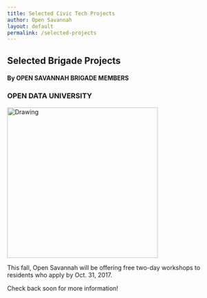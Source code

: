 ```yaml
---
title: Selected Civic Tech Projects
author: Open Savannah
layout: default
permalink: /selected-projects
---
```


## Selected Brigade Projects

<h4>By OPEN SAVANNAH BRIGADE MEMBERS</h4>
<h3><strong> OPEN DATA UNIVERSITY</strong></h3>


 <img src="http://cvlassets.s3.amazonaws.com/open-savannah-workshops.png" alt="Drawing" style="width: 350px;"/>


This fall, Open Savannah will be offering free two-day workshops to residents who apply by Oct. 31, 2017.

Check back soon for more information!

